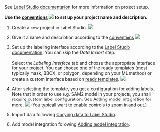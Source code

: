 See [Label Studio documentation](https://labelstud.io/guide/setup_project) for more information on project setup. 

**Use the [conventions](project_naming_conventions.md)
![](images/ls-project-ui-2.png) to set up your project name and description.**

1. Create a new project in Label Studio.
![](images/ls-project-ui-1.png)

2. Give it a name and description according to the [conventions](project_naming_conventions.md)
![](images/ls-project-ui-2.png)

3. Set up the labeling interface according to the [Label Studio documentation](https://labelstud.io/guide/setup). You can skip the *Data Import* step. 
<br><br>
Select the *Labeling Interface* tab and choose the appropriate interface for your project. You can choose one of the ready templates (most typically mask, BBOX, or polygon, depending on your ML method) or create a custom interface based on [ready templates](labeling_interface_templates.md).
![](images/ls-project-ui-3.png)

4. After selecting the template, you get a configuration for adding labels. Note that in order to use e.g. SAM2 model in your projects, you shall require custom label configuration. See [Adding model integration](adding_model_integration.md) for more.
![](images/ls-project-ui-4.png)
(You typicall want to enable controls to zoom in and out.)

5. Import data following [Copying data to Label Studio](copying_data_to_labelstudio.md).

6. Add model integration following [Adding model integration](adding_model_integration.md).

